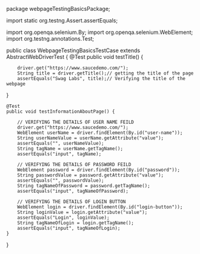 package webpageTestingBasicsPackage;

import static org.testng.Assert.assertEquals;

import org.openqa.selenium.By;
import org.openqa.selenium.WebElement;
import org.testng.annotations.Test;

public class WebpageTestingBasicsTestCase extends AbstractWebDriverTest {
	@Test
  public void testTitle() {
		
		driver.get("https://www.saucedemo.com/");
		String title = driver.getTitle();// getting the title of the page
		assertEquals("Swag Labs", title);// Verifying the title of the webpage

  }

	@Test
	public void testInformationAboutPage() {

		// VERIFYING THE DETAILS OF USER NAME FEILD
		driver.get("https://www.saucedemo.com/");
		WebElement userName = driver.findElement(By.id("user-name"));
		String userNameValue = userName.getAttribute("value");
		assertEquals("", userNameValue);
		String tagName = userName.getTagName();
		assertEquals("input", tagName);

		// VERIFYING THE DETAILS OF PASSWORD FEILD
		WebElement password = driver.findElement(By.id("password"));
		String passwordValue = password.getAttribute("value");
		assertEquals("", passwordValue);
		String tagNameOfPassword = password.getTagName();
		assertEquals("input", tagNameOfPassword);

		// VERIFYING THE DETAILS OF LOGIN BUTTON
		WebElement login = driver.findElement(By.id("login-button"));
		String loginValue = login.getAttribute("value");
		assertEquals("Login", loginValue);
		String tagNameOfLogin = login.getTagName();
		assertEquals("input", tagNameOfLogin);
	}
}

